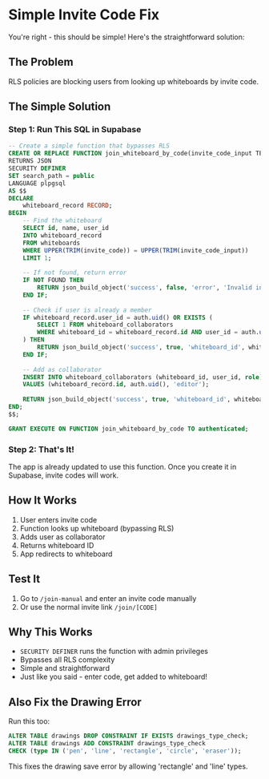 # Simple Invite Code Fix

You're right - this should be simple! Here's the straightforward solution:

## The Problem
RLS policies are blocking users from looking up whiteboards by invite code.

## The Simple Solution

### Step 1: Run This SQL in Supabase
```sql
-- Create a simple function that bypasses RLS
CREATE OR REPLACE FUNCTION join_whiteboard_by_code(invite_code_input TEXT)
RETURNS JSON
SECURITY DEFINER
SET search_path = public
LANGUAGE plpgsql
AS $$
DECLARE
    whiteboard_record RECORD;
BEGIN
    -- Find the whiteboard
    SELECT id, name, user_id 
    INTO whiteboard_record
    FROM whiteboards 
    WHERE UPPER(TRIM(invite_code)) = UPPER(TRIM(invite_code_input))
    LIMIT 1;
    
    -- If not found, return error
    IF NOT FOUND THEN
        RETURN json_build_object('success', false, 'error', 'Invalid invite code');
    END IF;
    
    -- Check if user is already a member
    IF whiteboard_record.user_id = auth.uid() OR EXISTS (
        SELECT 1 FROM whiteboard_collaborators 
        WHERE whiteboard_id = whiteboard_record.id AND user_id = auth.uid()
    ) THEN
        RETURN json_build_object('success', true, 'whiteboard_id', whiteboard_record.id);
    END IF;
    
    -- Add as collaborator
    INSERT INTO whiteboard_collaborators (whiteboard_id, user_id, role)
    VALUES (whiteboard_record.id, auth.uid(), 'editor');
    
    RETURN json_build_object('success', true, 'whiteboard_id', whiteboard_record.id);
END;
$$;

GRANT EXECUTE ON FUNCTION join_whiteboard_by_code TO authenticated;
```

### Step 2: That's It!
The app is already updated to use this function. Once you create it in Supabase, invite codes will work.

## How It Works

1. User enters invite code
2. Function looks up whiteboard (bypassing RLS)
3. Adds user as collaborator
4. Returns whiteboard ID
5. App redirects to whiteboard

## Test It

1. Go to `/join-manual` and enter an invite code manually
2. Or use the normal invite link `/join/[CODE]`

## Why This Works

- `SECURITY DEFINER` runs the function with admin privileges
- Bypasses all RLS complexity
- Simple and straightforward
- Just like you said - enter code, get added to whiteboard!

## Also Fix the Drawing Error

Run this too:
```sql
ALTER TABLE drawings DROP CONSTRAINT IF EXISTS drawings_type_check;
ALTER TABLE drawings ADD CONSTRAINT drawings_type_check 
CHECK (type IN ('pen', 'line', 'rectangle', 'circle', 'eraser'));
```

This fixes the drawing save error by allowing 'rectangle' and 'line' types.
